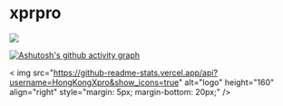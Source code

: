 # xprpro
<img src="https://readme-typing-svg.herokuapp.com/?lines=欢迎光临！;这里是，AKAXpro!%20%20哟！;不看你个头，不看你个头！&font=Roboto" />

[![Ashutosh's github activity graph](https://github-readme-activity-graph.cyclic.app/graph?username=HongKongXpro&theme=react-dark)](https://github.com/ashutosh00710/github-readme-activity-graph)

< img src="https://github-readme-stats.vercel.app/api?username=HongKongXpro&show_icons=true" alt="logo" height="160" align="right" style="margin: 5px; margin-bottom: 20px;" /\>

